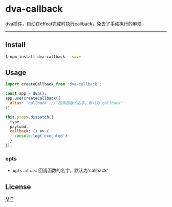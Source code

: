# dva-callback
dva插件，自动在effect完成时执行callback，免去了手动执行的麻烦

---

## Install

```bash
$ npm install dva-callback --save
```

## Usage

```javascript
import createCallback from 'dva-callback';

const app = dva();
app.use(createCallback({
  alias: 'callback' // 回调函数的名字，默认为'callback'
));
```

```javascript
this.props.dispatch({
  type,
  payload,
  callback: () => {
    console.log('executed')
  }
});
```

### opts

- `opts.alias`: 回调函数的名字，默认为'callback'

## License

[MIT](https://tldrlegal.com/license/mit-license)
